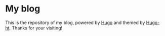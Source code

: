 # My blog

This is the repository of my blog, powered by [Hugo](https://gohugo.io/) and themed by [Hugo-ht](https://github.com/hongtaoh/hugo-ht).
Thanks for your visiting!
